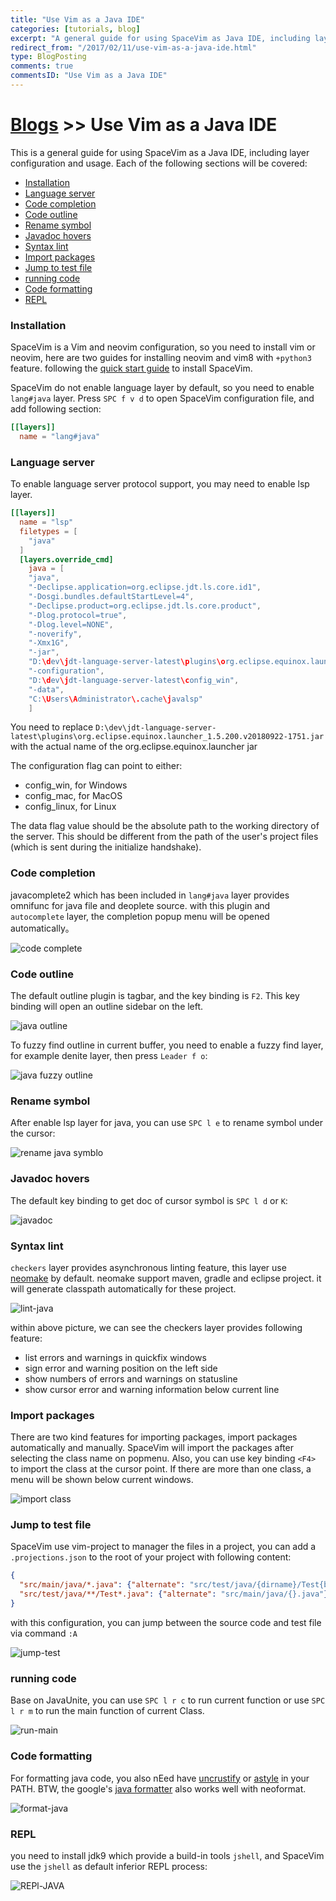 ```yaml
---
title: "Use Vim as a Java IDE"
categories: [tutorials, blog]
excerpt: "A general guide for using SpaceVim as Java IDE, including layer configuration and requiems installation."
redirect_from: "/2017/02/11/use-vim-as-a-java-ide.html"
type: BlogPosting
comments: true
commentsID: "Use Vim as a Java IDE"
---
```


# [Blogs](../blog/) >> Use Vim as a Java IDE

This is a general guide for using SpaceVim as a Java IDE, including layer configuration and usage.
Each of the following sections will be covered:

<!-- vim-markdown-toc GFM -->

- [Installation](#installation)
- [Language server](#language-server)
- [Code completion](#code-completion)
- [Code outline](#code-outline)
- [Rename symbol](#rename-symbol)
- [Javadoc hovers](#javadoc-hovers)
- [Syntax lint](#syntax-lint)
- [Import packages](#import-packages)
- [Jump to test file](#jump-to-test-file)
- [running code](#running-code)
- [Code formatting](#code-formatting)
- [REPL](#repl)

<!-- vim-markdown-toc -->

### Installation

SpaceVim is a Vim and neovim configuration, so you need to install vim or neovim,
here are two guides for installing neovim and vim8 with `+python3` feature.
following the [quick start guide](../quick-start-guide/) to install SpaceVim.

SpaceVim do not enable language layer by default, so you need to enable `lang#java` layer.
Press `SPC f v d` to open SpaceVim configuration file, and add following section:


```toml
[[layers]]
  name = "lang#java"
```

### Language server

To enable language server protocol support, you may need to enable lsp layer.

```toml
[[layers]]
  name = "lsp"
  filetypes = [
    "java"
  ]
  [layers.override_cmd]
    java = [
    "java",
    "-Declipse.application=org.eclipse.jdt.ls.core.id1",
    "-Dosgi.bundles.defaultStartLevel=4",
    "-Declipse.product=org.eclipse.jdt.ls.core.product",
    "-Dlog.protocol=true",
    "-Dlog.level=NONE",
    "-noverify",
    "-Xmx1G",
    "-jar",
    "D:\dev\jdt-language-server-latest\plugins\org.eclipse.equinox.launcher_1.5.200.v20180922-1751.jar",
    "-configuration",
    "D:\dev\jdt-language-server-latest\config_win",
    "-data",
    "C:\Users\Administrator\.cache\javalsp"
    ]
```


You need to replace `D:\dev\jdt-language-server-latest\plugins\org.eclipse.equinox.launcher_1.5.200.v20180922-1751.jar` with the actual name of the org.eclipse.equinox.launcher jar

The configuration flag can point to either:

- config_win, for Windows
- config_mac, for MacOS
- config_linux, for Linux

The data flag value should be the absolute path to the working directory of the server.
This should be different from the path of the user's project files (which is sent during the initialize handshake).

### Code completion

javacomplete2 which has been included in `lang#java` layer provides omnifunc for java file and deoplete source.
with this plugin and `autocomplete` layer, the completion popup menu will be opened automatically。

![code complete](https://user-images.githubusercontent.com/13142418/46297202-ba0ab980-c5ce-11e8-81a0-4a4a85bc98a5.png)

### Code outline

The default outline plugin is tagbar, and the key binding is `F2`. This key binding will open an outline sidebar on the left.

![java outline](https://user-images.githubusercontent.com/13142418/53250502-7c313d80-36f5-11e9-8fa2-8437ecf57a78.png)

To fuzzy find outline in current buffer, you need to enable a fuzzy find layer, for example denite layer,
then press `Leader f o`:

![java fuzzy outline](https://user-images.githubusercontent.com/13142418/53250728-f1047780-36f5-11e9-923d-0b34568f9566.gif)

### Rename symbol

After enable lsp layer for java, you can use `SPC l e` to rename symbol under the cursor:

![rename java symblo](https://user-images.githubusercontent.com/13142418/53250190-da115580-36f4-11e9-9590-bf945fa8dcc0.gif)

### Javadoc hovers

The default key binding to get doc of cursor symbol is `SPC l d` or `K`:

![javadoc](https://user-images.githubusercontent.com/13142418/53255520-bf44de00-3700-11e9-9f47-50bc50ed6e83.gif)

### Syntax lint

`checkers` layer provides asynchronous linting feature, this layer use [neomake](https://github.com/neomake/neomake) by default.
neomake support maven, gradle and eclipse project. it will generate classpath automatically for these project.

![lint-java](https://user-images.githubusercontent.com/13142418/46323584-99b81a80-c621-11e8-8ca5-d8eb7fbd93cf.png)

within above picture, we can see the checkers layer provides following feature:

- list errors and warnings in quickfix windows
- sign error and warning position on the left side
- show numbers of errors and warnings on statusline
- show cursor error and warning information below current line

### Import packages

There are two kind features for importing packages, import packages automatically and manually. SpaceVim will import the packages after selecting the class name on popmenu.
Also, you can use key binding `<F4>` to import the class at the cursor point. If there are more than one class, a menu will be shown below current windows.

![import class](https://user-images.githubusercontent.com/13142418/46298485-c04e6500-c5d1-11e8-96f3-01d84f9fe237.png)

### Jump to test file

SpaceVim use vim-project to manager the files in a project, you can add a `.projections.json` to the root of your project with following content:

```json
{
  "src/main/java/*.java": {"alternate": "src/test/java/{dirname}/Test{basename}.java"},
  "src/test/java/**/Test*.java": {"alternate": "src/main/java/{}.java"}
}
```

with this configuration, you can jump between the source code and test file via command `:A`

![jump-test](https://user-images.githubusercontent.com/13142418/46322905-12b57300-c61e-11e8-81a2-53c69d10140f.gif)


### running code

Base on JavaUnite, you can use `SPC l r c` to run current function or use `SPC l r m` to run the main function of current Class.

![run-main](https://user-images.githubusercontent.com/13142418/46323137-61174180-c61f-11e8-94df-61b6998b8907.gif)


### Code formatting

For formatting java code, you also nEed have [uncrustify](https://github.com/uncrustify/uncrustify) or [astyle](http://astyle.sourceforge.net/) in your PATH.
BTW, the google's [java formatter](https://github.com/google/google-java-format) also works well with neoformat.

![format-java](https://user-images.githubusercontent.com/13142418/46323426-ccadde80-c620-11e8-9726-d99025f3bf76.gif)

### REPL

you need to install jdk9 which provide a build-in tools `jshell`, and SpaceVim use the `jshell` as default inferior REPL process:

![REPl-JAVA](https://user-images.githubusercontent.com/13142418/34159605-758461ba-e48f-11e7-873c-fc358ce59a42.gif)

